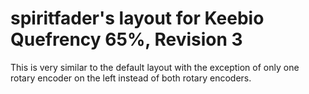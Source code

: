 # spiritfader's layout for Keebio Quefrency 65%, Revision 3

This is very similar to the default layout with the exception of only one rotary encoder on the left instead of both rotary encoders.
